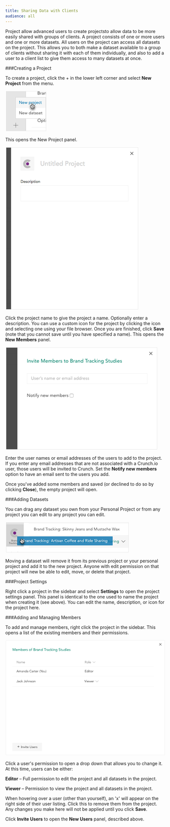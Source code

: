 ```yaml
---
title: Sharing Data with Clients
audience: all
---
```


Project allow advanced users to create projectsto allow data to be more easily shared with groups of clients. A project consists of one or more users and one or more datasets. All users on the project can access all datasets on the project. This allows you to both make a dataset available to a group of clients without sharing it with each of them individually, and also to add a user to a client list to give them access to many datasets at once.

###Creating a Project

To create a project, click the + in the lower left corner and select **New Project** from the menu.

![](images/NewProject.png)

This opens the New Project panel.

![](images/NewProjectPanel.png)

Click the project name to give the project a name. Optionally enter a description. You can use a custom icon for the project by clicking the icon and selecting one using your file browser. Once you are finished, click **Save** (note that you cannot save until you have specified a name). This opens the **New Members** panel.

![](images/ProjectAddMembers.png)

Enter the user names or email addresses of the users to add to the project. If you enter any email addresses that are not associated with a Crunch.io user, those users will be invited to Crunch. Set the **Notify new members** option to have an email sent to the users you add.

Once you've added some members and saved (or declined to do so by clicking **Close**), the empty project will open.

###Adding Datasets

You can drag any dataset you own from your Personal Project or from any project you can edit to any project you can edit.

![](images/ProjectsMoveDataset.png)

Moving a dataset will remove it from its previous project or your personal project and add it to the new project. Anyone with edit permission on that project will new be able to edit, move, or delete that project.

###Project Settings

Right click a project in the sidebar and select **Settings** to open the project settings panel. This panel is identical to the one used to name the project when creating it (see above). You can edit the name, description, or icon for the project here.

###Adding and Managing Members

To add and manage members, right click the project in the sidebar. This opens a list of the existing members and their permissions.

![](images/ProjectsEditMembers.png)

Click a user's permission to open a drop down that allows you to change it. At this time, users can be either:

**Editor** – Full permission to edit the project and all datasets in the project.

**Viewer** – Permission to view the project and all datasets in the project.

When hovering over a user (other than yourself), an 'x' will appear on the right side of their user listing. Click this to remove them from the project. Any changes you make here will not be applied until you click **Save**.

Click **Invite Users** to open the **New Users** panel, described above.

